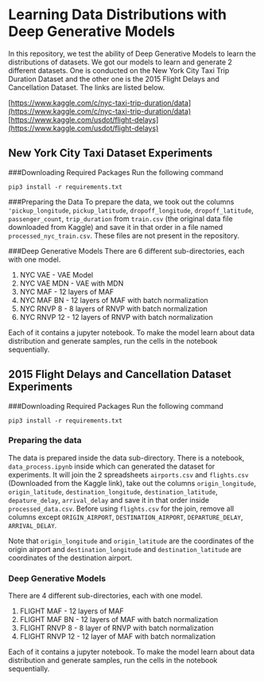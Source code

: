 # Learning Data Distributions with Deep Generative Models

In this repository, we test the ability of Deep Generative Models to learn the distributions of datasets. We got our models to learn and generate 2 different datasets. One is conducted on the New York City Taxi Trip Duration Dataset and the other one is the 2015 Flight Delays and Cancellation Dataset. The links are listed below.

[https://www.kaggle.com/c/nyc-taxi-trip-duration/data](https://www.kaggle.com/c/nyc-taxi-trip-duration/data)
[https://www.kaggle.com/usdot/flight-delays](https://www.kaggle.com/usdot/flight-delays)

## New York City Taxi Dataset Experiments

###Downloading Required Packages
Run the following command

```
pip3 install -r requirements.txt
```

###Preparing the Data
To prepare the data, we took out the columns `'pickup_longitude`, `pickup_latitude`, `dropoff_longitude`, `dropoff_latitude`, `passenger_count`, `trip_duration` from `train.csv` (the original data file downloaded from Kaggle) and save it in that order in a file named `processed_nyc_train.csv`. These files are not present in the repository.

###Deep Generative Models
There are 6 different sub-directories, each with one model.

1. NYC VAE - VAE Model
2. NYC VAE MDN - VAE with MDN
3. NYC MAF - 12 layers of MAF
4. NYC MAF BN - 12 layers of MAF with batch normalization
5. NYC RNVP 8 - 8 layers of RNVP with batch normalization
6. NYC RNVP 12 - 12 layers of RNVP with batch normalization

Each of it contains a jupyter notebook. To make the model learn about data distribution and generate samples, run the cells in the notebook sequentially.

## 2015 Flight Delays and Cancellation Dataset Experiments

###Downloading Required Packages
Run the following command

```
pip3 install -r requirements.txt
```

### Preparing the data
The data is prepared inside the data sub-directory. There is a notebook, `data_process.ipynb` inside which can generated the dataset for experiments.  It will join the 2 spreadsheets `airports.csv` and `flights.csv` (Downloaded from the Kaggle link), take out the columns `origin_longitude`, `origin_latitude`, `destination_longitude`, `destination_latitude`, `depature_delay`, `arrival_delay` and save it in that order inside `processed_data.csv`. Before using `flights.csv` for the join, remove all columns except `ORIGIN_AIRPORT`, `DESTINATION_AIRPORT`,	`DEPARTURE_DELAY`, `ARRIVAL_DELAY`.

Note that `origin_longitude` and `origin_latitude` are the coordinates of the origin airport and `destination_longitude` and `destination_latitude` are coordinates of the destination airport.

### Deep Generative Models
There are 4 different sub-directories, each with one model.

1. FLIGHT MAF -  12 layers of MAF
2. FLIGHT MAF BN - 12 layers of MAF with batch normalization
3. FLIGHT RNVP 8 - 8 layer of RNVP with batch normalization
4. FLIGHT RNVP 12 - 12 layer of MAF with batch normalization

Each of it contains a jupyter notebook. To make the model learn about data distribution and generate samples, run the cells in the notebook sequentially.
